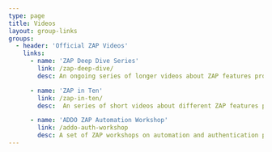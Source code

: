 ```yaml
---
type: page
title: Videos
layout: group-links
groups:
  - header: 'Official ZAP Videos'
    links:
      - name: 'ZAP Deep Dive Series'
        link: /zap-deep-dive/
        desc: An ongoing series of longer videos about ZAP features produced in conjunction with StackHawk

      - name: 'ZAP in Ten'
        link: /zap-in-ten/
        desc:  An series of short videos about different ZAP features produced in conjunction with All Day DevOps

      - name: 'ADDO ZAP Automation Workshop'
        link: /addo-auth-workshop
        desc: A set of ZAP workshops on automation and authentication produced in conjunction with All Day DevOps
---
```


